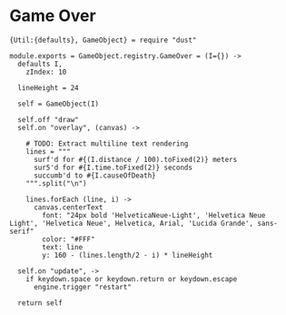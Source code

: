 Game Over
=========

    {Util:{defaults}, GameObject} = require "dust"

    module.exports = GameObject.registry.GameOver = (I={}) ->
      defaults I,
        zIndex: 10

      lineHeight = 24

      self = GameObject(I)

      self.off "draw"
      self.on "overlay", (canvas) ->

        # TODO: Extract multiline text rendering
        lines = """
          surf'd for #{(I.distance / 100).toFixed(2)} meters
          sur5'd for #{I.time.toFixed(2)} seconds
          succumb'd to #{I.causeOfDeath}
        """.split("\n")

        lines.forEach (line, i) ->
          canvas.centerText
            font: "24px bold 'HelveticaNeue-Light', 'Helvetica Neue Light', 'Helvetica Neue', Helvetica, Arial, 'Lucida Grande', sans-serif"
            color: "#FFF"
            text: line
            y: 160 - (lines.length/2 - i) * lineHeight

      self.on "update", ->
        if keydown.space or keydown.return or keydown.escape
          engine.trigger "restart"

      return self
